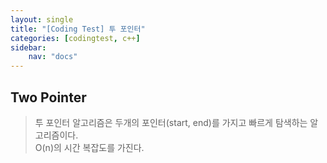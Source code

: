 ```yaml
---
layout: single
title: "[Coding Test] 투 포인터"
categories: [codingtest, c++]
sidebar:
    nav: "docs"
---
```


## Two Pointer
> 투 포인터 알고리즘은 두개의 포인터(start, end)를 가지고 빠르게 탐색하는 알고리즘이다. <br/>
> O(n)의 시간 복잡도를 가진다. <br/>